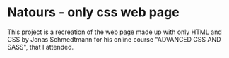 # Natours - only css web page
This project is a recreation of the web page made up with only HTML and CSS by Jonas Schmedtmann for his online course "ADVANCED CSS AND SASS", that I attended.
